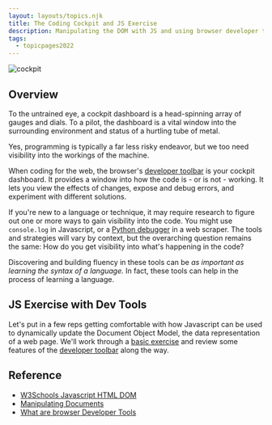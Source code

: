```yaml
---
layout: layouts/topics.njk
title: The Coding Cockpit and JS Exercise
description: Manipulating the DOM with JS and using browser developer tools
tags:
  - topicpages2022
---
```


![cockpit](/static/img/nasa-cockpit.jpg)

## Overview

To the untrained eye, a cockpit dashboard is a head-spinning array of gauges and dials. To a pilot, the dashboard is a vital window into the surrounding environment and status of a hurtling tube of metal.

Yes, programming is typically a far less risky endeavor, but we too need visibility into the workings of the machine.

When coding for the web, the browser's [developer toolbar][] is your cockpit dashboard. It provides a window into how the code is - or is not - working. It lets you view the effects of changes, expose and debug errors, and experiment with different solutions.

If you're new to a language or technique, it may require research to figure out one or more ways to gain visibility into the code. You might use `console.log` in Javascript, or a [Python debugger][] in a web scraper. The tools and strategies will vary by context, but the overarching question remains the same: How do you get visibility into what's happening in the code?

Discovering and building fluency in these tools can be *as important as learning the syntax of a language.* In fact, these tools can help in the process of learning a language.

## JS Exercise with Dev Tools

Let's put in a few reps getting comfortable with how Javascript can be used to dynamically update the Document Object Model, the data representation of a web page. We'll work through a [basic exercise][] and review some features of the [developer toolbar][] along the way.

## Reference

- [W3Schools Javascript HTML DOM](https://www.w3schools.com/js/js_htmldom.asp)
- [Manipulating Documents](https://developer.mozilla.org/en-US/docs/Learn/JavaScript/Client-side_web_APIs/Manipulating_documents)
- [What are browser Developer Tools](https://developer.mozilla.org/en-US/docs/Learn/Common_questions/What_are_browser_developer_tools)

[basic exercise]: https://github.com/zstumgoren/js-exercises
[developer toolbar]: https://developer.mozilla.org/en-US/docs/Tools
[Python debugger]: https://pypi.org/project/ipdb/

